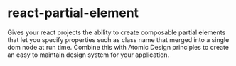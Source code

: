 # react-partial-element

Gives your react projects the ability to create composable partial elements that let you specify properties such as class name that merged into a single dom node at run time. Combine this with Atomic Design principles to create an easy to maintain design system for your application.
